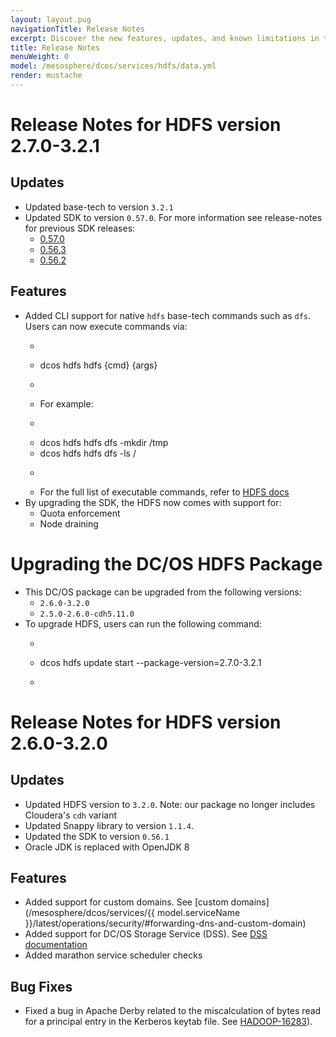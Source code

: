```yaml
---
layout: layout.pug
navigationTitle: Release Notes
excerpt: Discover the new features, updates, and known limitations in this release of the HDFS Service
title: Release Notes
menuWeight: 0
model: /mesosphere/dcos/services/hdfs/data.yml
render: mustache
---
```


# Release Notes for HDFS version 2.7.0-3.2.1

## Updates
- Updated base-tech to version `3.2.1`
- Updated SDK to version `0.57.0`. For more information see release-notes for previous SDK releases:
  - [0.57.0](https://github.com/mesosphere/dcos-commons/releases/tag/0.57.0)
  - [0.56.3](https://github.com/mesosphere/dcos-commons/releases/tag/0.56.3)
  - [0.56.2](https://github.com/mesosphere/dcos-commons/releases/tag/0.56.2)

## Features
- Added CLI support for native `hdfs` base-tech commands such as `dfs`. Users can now execute commands via: 
  - ```
  - dcos hdfs hdfs {cmd} {args}
  - ```
  - For example:
  - ```
  - dcos hdfs hdfs dfs -mkdir /tmp
  - dcos hdfs hdfs dfs -ls /
  - ```
  - For the full list of executable commands, refer to [HDFS docs](https://hadoop.apache.org/docs/current/hadoop-project-dist/hadoop-hdfs/HDFSCommands.html)
- By upgrading the SDK, the HDFS now comes with support for:
  - Quota enforcement
  - Node draining

# Upgrading the DC/OS HDFS Package
- This DC/OS package can be upgraded from the following versions:
  - `2.6.0-3.2.0`
  - `2.5.0-2.6.0-cdh5.11.0`
- To upgrade HDFS, users can run the following command:
  - ```
  - dcos hdfs update start --package-version=2.7.0-3.2.1
  - ```


# Release Notes for HDFS version 2.6.0-3.2.0

## Updates
- Updated HDFS version to `3.2.0`. Note: our package no longer includes Cloudera's `cdh` variant
- Updated Snappy library to version `1.1.4`.
- Updated the SDK to version `0.56.1`
- Oracle JDK is replaced with OpenJDK 8

## Features
- Added support for custom domains. See [custom domains](/mesosphere/dcos/services/{{ model.serviceName }}/latest/operations/security/#forwarding-dns-and-custom-domain)
- Added support for DC/OS Storage Service (DSS). See [DSS documentation](https://docs.d2iq.com/mesosphere/dcos/services/storage/1.0.0/)
- Added marathon service scheduler checks

## Bug Fixes
- Fixed a bug in Apache Derby related to the miscalculation of bytes read for a principal entry in the Kerberos keytab file. See [HADOOP-16283](https://issues.apache.org/jira/browse/HADOOP-16283)).

<!-- # Release Notes for HDFS Service version 2.5.0-2.6.0-cdh5.11.0

## Feature
- Hadoop `ipc.maximum.data.length` is now a configurable property
- Readiness-check interval, timeout and delay are now configurable properties
- Number of open file descriptors (`RLIMIT_NOFILE`) is now a configurable property

## Bug Fixes
- Fix for JournalNodes failing to establish quorum when `paxos` folder is missing

## Improvements
- Added validation to verify package names are unique and follow Universe guidelines

## Updates
- Upgraded libmesos-bundle to version 1.12

# Release Notes for HDFS Service version 2.4.0-2.6.0-cdh5.11.0

## Bug Fixes
- Fix a bug where an out of date configuration ID would be selected when restarting or replacing pods. This could lead to configuration updates being reverted to the values with which the service was initially deployed. ([#2694](https://github.com/mesosphere/dcos-commons/pull/2694))

## Improvements
- The `hdfs.auth_to_local` setting no longer need to be specified for the {{ model.techShortName }}-specific principals when installing kerberized {{ model.techShortName }}.

## Updates
- Upgrade JRE to 1.8u192 to address CVEs

# Release Notes for HDFS Service version 2.3.0-2.6.0-cdh5.11.0

## New Features

- All frameworks ({{ model.techShortName }} included) now isolate their `/tmp` task directories by making them Mesos [`SANDBOX_PATH` volume sources](https://github.com/apache/mesos/blob/master/docs/container-volume.md#sandbox_path-volume-source). ([#2467](https://github.com/mesosphere/dcos-commons/pull/2467) and [#2486](https://github.com/mesosphere/dcos-commons/pull/2486))

## Bug Fixes

- Fix duplicate mounts being generated for TLS secrets, causing pod maintenance operations to fail (#2577)

## Improvements

- The SDK tests now validate missing values for `svc.yml` Mustache variables. ([#2527](https://github.com/mesosphere/dcos-commons/pull/2527))

## Version 2.2.0-2.6.0-cdh5.11.0

### New Features
- Support for deploying the service in a remote region.

### Bug Fixes
- Expose heap settings for all nodes.

## Version 2.1.0-2.6.0-cdh5.11.0

### New Features
- Support for {{ model.techShortName }} rack awareness using DC/OS zones on DC/OS 1.11+
- Support for the automated provisioning of TLS artifacts to secure {{ model.techShortName }} communication.
- Support for Kerberos authorization and authentication.
- Ability to pause a service pod for debugging and recovery purposes.

### Updates
- Major Improvements to the stability and performance of service orchestration
- Upgrade JRE to 1.8u162. (#2135)
- The service now uses the Mesos V1 API. The service can be set back to the V0 API using the service property `service.mesos_api_version`.


## Version 2.0.4-2.6.0-cdh5.11.0

### Bug Fixes
- Placement constraints are now exposed.

## Version 2.0.3-2.6.0-cdh5.11.0

### Bug Fixes
* Dashes in envvars replaced with underscores to support Ubuntu.
* Some numeric configuration parameters could be interpreted incorrectly as floats, and are fixed.
* Uninstall now handles failed tasks correctly.

## Version 2.0.0-2.6.0-cdh5.11.0

### Improvements
- Enhanced inter-node checks for journal and name nodes.
- Upgrade to [dcos-commons 0.30.0](https://github.com/mesosphere/dcos-commons/releases/tag/0.30.0).

### Bug Fixes
- Numerous fixes and enhancements to service reliability.

## Version 1.3.3-2.6.0-cdh5.11.0-beta

### New Features
- Installation in folders is supported
- Use of a CNI network is supported

### Improvements
- Upgraded to [dcos-commons 0.20.1](https://github.com/mesosphere/dcos-commons/releases/tag/0.20.1)
- Upgraded to `cdh 5.11.0`
- Default user is now `nobody`
- Allow configuration of scheduler log level
- Added a readiness check to journal nodes

### Documentation
- Pre-install notes include five agent pre-requisite
- Updated CLI documentation
 -->
